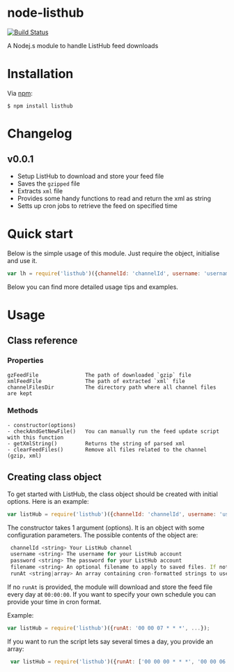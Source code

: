 # node-listhub

[![Build Status](https://travis-ci.org/ArVan/node-listhub.png?branch=master)](https://travis-ci.org/ArVan/node-listhub)

A Nodej.s module to handle ListHub feed downloads

# Installation

Via [npm][]:

    $ npm install listhub

# Changelog

## v0.0.1

- Setup ListHub to download and store your feed file
- Saves the `gzipped` file
- Extracts `xml` file
- Provides some handy functions to read and return the xml as string
- Setts up cron jobs to retrieve the feed on specified time


# Quick start

Below is the simple usage of this module. Just require the object, initialise and use it.

```JavaScript
var lh = require('listhub')({channelId: 'channelId', username: 'username', password: 'pass'});
```

Below you can find more detailed usage tips and examples.

# Usage

## Class reference

### Properties

	gzFeedFile               The path of downloaded `gzip` file 
	xmlFeedFile              The path of extracted `xml` file
	channelFilesDir          The directory path where all channel files are kept

### Methods

	- constructor(options)
	- checkAndGetNewFile()   You can manually run the feed update script with this function
	- getXmlString()         Returns the string of parsed xml
	- clearFeedFiles()       Remove all files related to the channel (gzip, xml)

## Creating class object

 To get started with ListHub, the class object should be created with initial options. Here is an example:

 ```JavaScript
 var listHub = require('listhub')({channelId: 'channelId', username: 'username', password: 'pass'});
 ```

 The constructor takes 1 argument (options). It is an object with some configuration parameters. 
 The possible contents of the object are:

 ```JavaScript
  channelId <string> Your ListHub channel
  username <string> The username for your ListHub account
  password <string> The password for your ListHub account
  filename <string> An optional filename to apply to saved files. If not provided, the channelId will be used
  runAt <string|array> An array containing cron-formatted strings to use for running cron jobs.
  ```
 
 If no `runAt` is provided, the module will download and store the feed file every day at `00:00:00`.
 If you want to specify your own schedule you can provide your time in cron format.
  
 Example:
  
 ```JavaScript
 var listHub = require('listhub')({runAt: '00 00 07 * * *', ...});
 ```  
 
 If you want to run the script lets say several times a day, you provide an array:
 
 ```JavaScript
  var listHub = require('listhub')({runAt: ['00 00 00 * * *', '00 00 06 * * *', '00 00 12 * * *'], ...});
  ```  
  
  
[npm]: https://npmjs.org